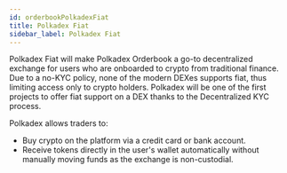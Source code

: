 ```yaml
---
id: orderbookPolkadexFiat
title: Polkadex Fiat
sidebar_label: Polkadex Fiat
---
```


Polkadex Fiat will make Polkadex Orderbook a go-to decentralized exchange for users who are onboarded to crypto from traditional finance. Due to a no-KYC policy, none of the modern DEXes supports fiat, thus limiting access only to crypto holders. Polkadex will be one of the first projects to offer fiat support on a DEX thanks to the Decentralized KYC process.

Polkadex allows traders to:

* Buy crypto on the platform via a credit card or bank account.
* Receive tokens directly in the user's wallet automatically without manually moving funds as the exchange is non-custodial.